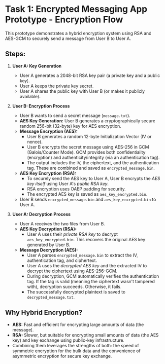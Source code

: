 # Task 1: Encrypted Messaging App Prototype - Encryption Flow

This prototype demonstrates a hybrid encryption system using RSA and AES-GCM to securely send a message from User B to User A.

## Steps:

1.  **User A: Key Generation**
    *   User A generates a 2048-bit RSA key pair (a private key and a public key).
    *   User A keeps the private key secret.
    *   User A shares the public key with User B (or makes it publicly available).

2.  **User B: Encryption Process**
    *   User B wants to send a secret message (`message.txt`).
    *   **AES Key Generation:** User B generates a cryptographically secure random 256-bit (32-byte) key for AES encryption.
    *   **Message Encryption (AES):**
        *   User B generates a random 12-byte Initialization Vector (IV or nonce).
        *   User B encrypts the secret message using AES-256 in GCM (Galois/Counter Mode). GCM provides both confidentiality (encryption) and authenticity/integrity (via an authentication tag).
        *   The output includes the IV, the ciphertext, and the authentication tag. These are combined and saved as `encrypted_message.bin`.
    *   **AES Key Encryption (RSA):**
        *   To securely send the AES key to User A, User B encrypts the *AES key itself* using User A's *public RSA key*.
        *   RSA encryption uses OAEP padding for security.
        *   The encrypted AES key is saved as `aes_key_encrypted.bin`.
    *   User B sends `encrypted_message.bin` and `aes_key_encrypted.bin` to User A.

3.  **User A: Decryption Process**
    *   User A receives the two files from User B.
    *   **AES Key Decryption (RSA):**
        *   User A uses their *private RSA key* to decrypt `aes_key_encrypted.bin`. This recovers the original AES key generated by User B.
    *   **Message Decryption (AES):**
        *   User A parses `encrypted_message.bin` to extract the IV, authentication tag, and ciphertext.
        *   User A uses the *decrypted AES key* and the extracted IV to decrypt the ciphertext using AES-256-GCM.
        *   During decryption, GCM automatically verifies the authentication tag. If the tag is valid (meaning the ciphertext wasn't tampered with), decryption succeeds. Otherwise, it fails.
        *   The successfully decrypted plaintext is saved to `decrypted_message.txt`.

## Why Hybrid Encryption?

*   **AES:** Fast and efficient for encrypting large amounts of data (the message).
*   **RSA:** Slower, but suitable for encrypting small amounts of data (the AES key) and key exchange using public-key infrastructure.
*   Combining them leverages the strengths of both: the speed of symmetric encryption for the bulk data and the convenience of asymmetric encryption for secure key exchange.
